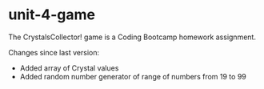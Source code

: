 # unit-4-game
The CrystalsCollector! game is a Coding Bootcamp homework assignment.

Changes since last version:
- Added array of Crystal values
- Added random number generator of range of numbers from 19 to 99
